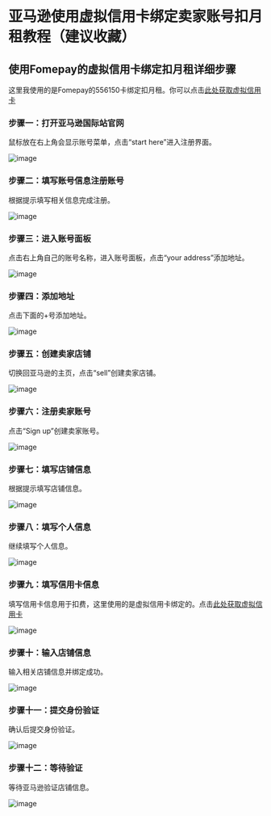 # 亚马逊使用虚拟信用卡绑定卖家账号扣月租教程（建议收藏）

## 使用Fomepay的虚拟信用卡绑定扣月租详细步骤

这里我使用的是Fomepay的556150卡绑定扣月租。你可以点击[此处获取虚拟信用卡](https://gpt.fomepay.com/#/pages/login/index?d=Q3DD80)

### 步骤一：打开亚马逊国际站官网
鼠标放在右上角会显示账号菜单，点击“start here”进入注册界面。

![image](https://github.com/mirkisocora/amazon/assets/169966550/505f8e5a-2cab-4595-b6ea-3405679428ca)


### 步骤二：填写账号信息注册账号
根据提示填写相关信息完成注册。

![image](https://github.com/mirkisocora/amazon/assets/169966550/a1474fd2-5ef6-417e-863e-7af75919c54e)


### 步骤三：进入账号面板
点击右上角自己的账号名称，进入账号面板，点击“your address”添加地址。

![image](https://github.com/mirkisocora/amazon/assets/169966550/8cbaac64-8f49-452f-a289-ad74166a3117)


### 步骤四：添加地址
点击下面的+号添加地址。

![image](https://github.com/mirkisocora/amazon/assets/169966550/49fbbd56-2f86-4171-ae3e-677ae7d8c8cd)


### 步骤五：创建卖家店铺
切换回亚马逊的主页，点击“sell”创建卖家店铺。

![image](https://github.com/mirkisocora/amazon/assets/169966550/52719824-cc69-4c7a-a30e-8f4b52a9a597)


### 步骤六：注册卖家账号
点击“Sign up”创建卖家账号。

![image](https://github.com/mirkisocora/amazon/assets/169966550/4cc6751b-fa2f-4664-8131-820fc55a082f)


### 步骤七：填写店铺信息
根据提示填写店铺信息。

![image](https://github.com/mirkisocora/amazon/assets/169966550/3cd69f46-b2f1-49f7-bea7-b561b6e430c3)


### 步骤八：填写个人信息
继续填写个人信息。

![image](https://github.com/mirkisocora/amazon/assets/169966550/d5da54a1-6795-429b-b229-4ea7b775a27f)


### 步骤九：填写信用卡信息
填写信用卡信息用于扣费，这里使用的是虚拟信用卡绑定的。点击[此处获取虚拟信用卡](https://gpt.fomepay.com/#/pages/login/index?d=Q3DD80)

![image](https://github.com/mirkisocora/amazon/assets/169966550/6989c8f6-03bb-4e27-9b6a-39554b736d0e)


### 步骤十：输入店铺信息
输入相关店铺信息并绑定成功。

![image](https://github.com/mirkisocora/amazon/assets/169966550/8cb2da35-56f7-444f-bf61-4f48c78297f5)


### 步骤十一：提交身份验证
确认后提交身份验证。

![image](https://github.com/mirkisocora/amazon/assets/169966550/ef928c23-4031-4a56-98f4-11857aaec01a)


### 步骤十二：等待验证
等待亚马逊验证店铺信息。

![image](https://github.com/mirkisocora/amazon/assets/169966550/5a0343b6-7693-4f18-945f-1f9d5b677df9)



